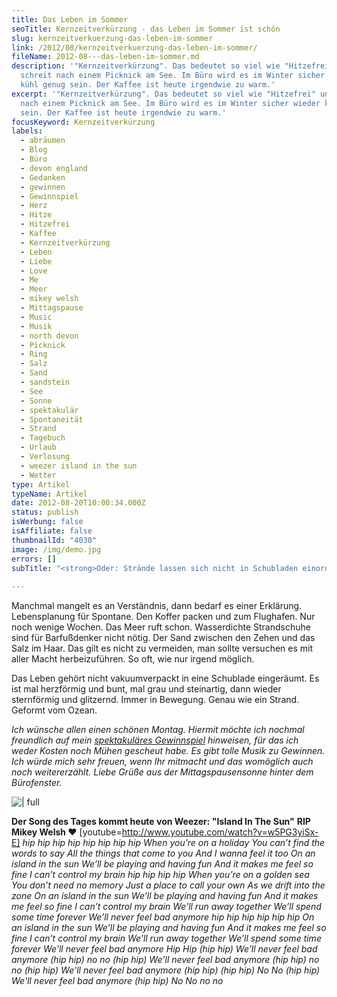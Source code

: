 ```yaml
---
title: Das Leben im Sommer
seoTitle: Kernzeitverkürzung - das Leben im Sommer ist schön
slug: kernzeitverkuerzung-das-leben-im-sommer
link: /2012/08/kernzeitverkuerzung-das-leben-im-sommer/
fileName: 2012-08---das-leben-im-sommer.md
description: '"Kernzeitverkürzung". Das bedeutet so viel wie "Hitzefrei" und
  schreit nach einem Picknick am See. Im Büro wird es im Winter sicher wieder
  kühl genug sein. Der Kaffee ist heute irgendwie zu warm.'
excerpt: '"Kernzeitverkürzung". Das bedeutet so viel wie "Hitzefrei" und schreit
  nach einem Picknick am See. Im Büro wird es im Winter sicher wieder kühl genug
  sein. Der Kaffee ist heute irgendwie zu warm.'
focusKeyword: Kernzeitverkürzung
labels:
  - abräumen
  - Blog
  - Büro
  - devon england
  - Gedanken
  - gewinnen
  - Gewinnspiel
  - Herz
  - Hitze
  - Hitzefrei
  - Kaffee
  - Kernzeitverkürzung
  - Leben
  - Liebe
  - Love
  - Me
  - Meer
  - mikey welsh
  - Mittagspause
  - Music
  - Musik
  - north devon
  - Picknick
  - Ring
  - Salz
  - Sand
  - sandstein
  - See
  - Sonne
  - spektakulär
  - Spontaneität
  - Strand
  - Tagebuch
  - Urlaub
  - Verlosung
  - weezer island in the sun
  - Wetter
type: Artikel
typeName: Artikel
date: 2012-08-20T10:00:34.000Z
status: publish
isWerbung: false
isAffiliate: false
thumbnailId: "4030"
image: /img/demo.jpg
errors: []
subTitle: "<strong>Oder: Strände lassen sich nicht in Schubladen einordnen.</strong>"
  
---
```


Manchmal mangelt es an Verständnis, dann bedarf es einer Erklärung.
Lebensplanung für Spontane. Den Koffer packen und zum Flughafen. Nur noch wenige
Wochen. Das Meer ruft schon. Wasserdichte Strandschuhe sind für Barfußdenker
nicht nötig. Der Sand zwischen den Zehen und das Salz im Haar. Das gilt es nicht
zu vermeiden, man sollte versuchen es mit aller Macht herbeizuführen. So oft,
wie nur irgend möglich.

Das Leben gehört nicht vakuumverpackt in eine Schublade eingeräumt. Es ist mal
herzförmig und bunt, mal grau und steinartig, dann wieder sternförmig und
glitzernd. Immer in Bewegung. Genau wie ein Strand. Geformt vom Ozean.

_Ich wünsche allen einen schönen Montag. Hiermit möchte ich nochmal freundlich
auf mein
[spektakuläres Gewinnspiel](//2012/08/16/verlosung-exklusive-vinyl-cd-und-t-shirt-zu-gewinnen/)
hinweisen, für das ich weder Kosten noch Mühen gescheut habe. Es gibt tolle
Musik zu Gewinnen. Ich würde mich sehr freuen, wenn Ihr mitmacht und das
womöglich auch noch weitererzählt._ _Liebe Grüße aus der Mittagspausensonne
hinter dem Bürofenster._

![ | full](http://cardamonchai.files.wordpress.com/2012/08/255337_448938665128268_1765079901_n-foto-auf-sandstein1.jpg "Bild: Foto auf Sandstein Anne Reko Rockham Beach/Mortehoe/Woolacombe/North Devon/England 6/2012 Modell: Anne Reko")

**Der Song des Tages kommt heute von Weezer: "Island In The Sun"** **RIP Mikey
Welsh ♥** [youtube=http://www.youtube.com/watch?v=w5PG3yiSx-E] _hip hip_ _hip
hip_ _hip hip_ _hip hip_ _When you’re on a holiday_ _You can’t find the words to
say_ _All the things that come to you_ _And I wanna feel it too_ _On an island
in the sun_ _We’ll be playing and having fun_ _And it makes me feel so fine_ _I
can’t control my brain_ _hip hip_ _hip hip_ _When you’re on a golden sea_ _You
don’t need no memory_ _Just a place to call your own_ _As we drift into the
zone_ _On an island in the sun_ _We’ll be playing and having fun_ _And it makes
me feel so fine_ _I can’t control my brain_ _We’ll run away together_ _We’ll
spend some time forever_ _We’ll never feel bad anymore_ _hip hip_ _hip hip_ _hip
hip_ _On an island in the sun_ _We’ll be playing and having fun_ _And it makes
me feel so fine_ _I can’t control my brain_ _We’ll run away together_ _We’ll
spend some time forever_ _We’ll never feel bad anymore_ _Hip Hip_ _(hip hip)_
_We’ll never feel bad anymore_ _(hip hip)_ _no no_ _(hip hip)_ _We'll never feel
bad anymore_ _(hip hip)_ _no no_ _(hip hip)_ _We'll never feel bad anymore_
_(hip hip)_ _(hip hip)_ _No No_ _(hip hip)_ _We'll never feel bad anymore_ _(hip
hip)_ _No No_ _no no_

  